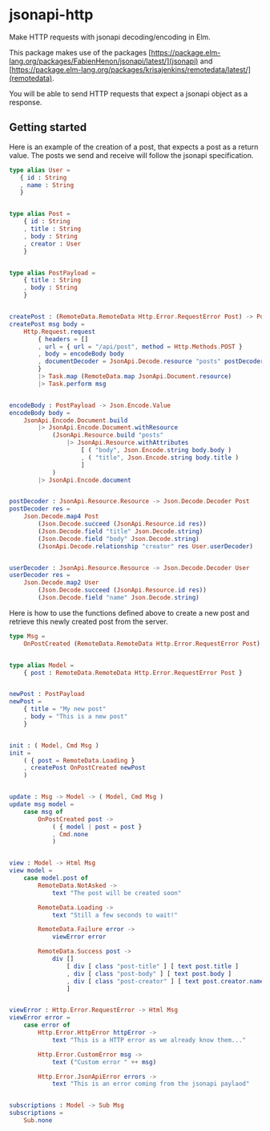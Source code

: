 # jsonapi-http

Make HTTP requests with jsonapi decoding/encoding in Elm.

This package makes use of the packages [https://package.elm-lang.org/packages/FabienHenon/jsonapi/latest/](jsonapi) and 
[https://package.elm-lang.org/packages/krisajenkins/remotedata/latest/](remotedata).

You will be able to send HTTP requests that expect a jsonapi object as a response.

## Getting started

Here is an example of the creation of a post, that expects a post as a return value.
The posts we send and receive will follow the jsonapi specification.

```elm
type alias User =
   { id : String
   , name : String
   }


type alias Post =
    { id : String
    , title : String
    , body : String
    , creator : User
    }


type alias PostPayload =
    { title : String
    , body : String
    }


createPost : (RemoteData.RemoteData Http.Error.RequestError Post) -> PostPayload -> Cmd msg
createPost msg body =
    Http.Request.request
        { headers = []
        , url = { url = "/api/post", method = Http.Methods.POST }
        , body = encodeBody body
        , documentDecoder = JsonApi.Decode.resource "posts" postDecoder
        }
        |> Task.map (RemoteData.map JsonApi.Document.resource)
        |> Task.perform msg


encodeBody : PostPayload -> Json.Encode.Value
encodeBody body =
    JsonApi.Encode.Document.build
        |> JsonApi.Encode.Document.withResource
            (JsonApi.Resource.build "posts"
                |> JsonApi.Resource.withAttributes
                    [ ( "body", Json.Encode.string body.body )
                    , ( "title", Json.Encode.string body.title )
                    ]
            )
        |> JsonApi.Encode.document


postDecoder : JsonApi.Resource.Resource -> Json.Decode.Decoder Post
postDecoder res =
    Json.Decode.map4 Post
        (Json.Decode.succeed (JsonApi.Resource.id res))
        (Json.Decode.field "title" Json.Decode.string)
        (Json.Decode.field "body" Json.Decode.string)
        (JsonApi.Decode.relationship "creator" res User.userDecoder)


userDecoder : JsonApi.Resource.Resource -> Json.Decode.Decoder User
userDecoder res = 
    Json.Decode.map2 User
        (Json.Decode.succeed (JsonApi.Resource.id res))
        (Json.Decode.field "name" Json.Decode.string)
```

Here is how to use the functions defined above to create a new post and retrieve this
newly created post from the server.

```elm
type Msg =
    OnPostCreated (RemoteData.RemoteData Http.Error.RequestError Post)


type alias Model =
    { post : RemoteData.RemoteData Http.Error.RequestError Post }


newPost : PostPayload
newPost =
    { title = "My new post"
    , body = "This is a new post"
    }


init : ( Model, Cmd Msg )
init =
    ( { post = RemoteData.Loading }
    , createPost OnPostCreated newPost
    )


update : Msg -> Model -> ( Model, Cmd Msg )
update msg model =
    case msg of
        OnPostCreated post ->
            ( { model | post = post }
            , Cmd.none
            )


view : Model -> Html Msg
view model =
    case model.post of
        RemoteData.NotAsked ->
            text "The post will be created soon"

        RemoteData.Loading ->
            text "Still a few seconds to wait!"

        RemoteData.Failure error ->
            viewError error

        RemoteData.Success post ->
            div []
                [ div [ class "post-title" ] [ text post.title ]
                , div [ class "post-body" ] [ text post.body ]
                , div [ class "post-creator" ] [ text post.creator.name ]
                ]


viewError : Http.Error.RequestError -> Html Msg
viewError error =
    case error of
        Http.Error.HttpError httpError ->
            text "This is a HTTP error as we already know them..."

        Http.Error.CustomError msg ->
            text ("Custom error " ++ msg)

        Http.Error.JsonApiError errors ->
            text "This is an error coming from the jsonapi paylaod"


subscriptions : Model -> Sub Msg
subscriptions = 
    Sub.none
```